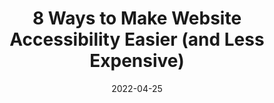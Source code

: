 ---
date: 2022-04-25
permalink: false
publisher: boiaorg
tags:
  - accessibility
target_url: https://www.boia.org/blog/8-ways-to-make-website-accessibility-easier-and-less-expensive
title: 8 Ways to Make Website Accessibility Easier (and Less Expensive)
---